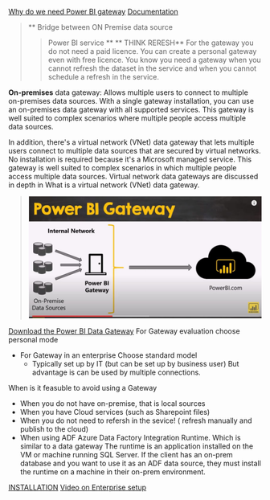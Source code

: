 [Why do we need Power BI gateway](https://www.youtube.com/watch?v=i1W5kISMF50)
[Documentation](https://docs.microsoft.com/en-us/power-bi/connect-data/service-gateway-onprem-indepth)

> ** Bridge between ON Premise data source 
> > Power BI service ** ** THINK RERESH**
> For the gateway you do not need a paid licence. You can create a personal gateway even with free licence.
> You know you need a gateway when you cannot refresh the dataset in the service and when you cannot schedule a refresh in the service.


**On-premises** data gateway: Allows multiple users to connect to multiple on-premises data sources. With a single gateway installation, you can use an on-premises data gateway with all supported services. This gateway is well suited to complex scenarios where multiple people access multiple data sources.

In addition, there's a virtual network (VNet) data gateway that lets multiple users connect to multiple data sources that are secured by virtual networks. No installation is required because it's a Microsoft managed service. This gateway is well suited to complex scenarios in which multiple people access multiple data sources. Virtual network data gateways are discussed in depth in What is a virtual network (VNet) data gateway.



> ![Setup](https://github.com/sjtalkar/PowerBIModelingDAXLearning/blob/main/GatewayandDataSources.JPG)

[Download the Power BI Data Gateway](https://powerbi.microsoft.com/en-us/gateway/)
For Gateway evaluation choose personal mode
- For Gateway in an enterprise Choose standard model 
    - Typically set up by IT (but can be set up by business user) But advantage is can be used by multiple connections.
    

When is it feasuble to avoid using a Gateway
- When you do not have on-premise, that is local sources
- When you have Cloud services (such as Sharepoint files)
- When you do not need to refersh in the sevice! ( refresh manually and publish to the cloud)
- When using ADF Azure Data Factory Integration Runtime.
    Which is similar to a data gateway
    The runtime is an application installed on the VM or machine running SQL Server.
    If the client has an on-prem database and you want to use it as an ADF data source, they must install the runtime on a machine in their on-prem environment.

[INSTALLATION](https://docs.microsoft.com/en-us/data-integration/gateway/service-gateway-install)
[Video on Enterprise setup](https://www.youtube.com/watch?v=fejSQmshwrE&t=2s)

